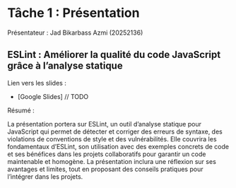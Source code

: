 # Tâche 1 : Présentation

Présentateur : Jad Bikarbass Azmi (20252136)

## ESLint : Améliorer la qualité du code JavaScript grâce à l’analyse statique

Lien vers les slides :

- [Google Slides] // TODO

Résumé :

La présentation portera sur ESLint, un outil d’analyse statique pour JavaScript qui permet de détecter et corriger des erreurs de syntaxe, des violations de conventions de style et des vulnérabilités. Elle couvrira les fondamentaux d’ESLint, son utilisation avec des exemples concrets de code et ses bénéfices dans les projets collaboratifs pour garantir un code maintenable et homogène. La présentation inclura une réflexion sur ses avantages et limites, tout en proposant des conseils pratiques pour l’intégrer dans les projets.
